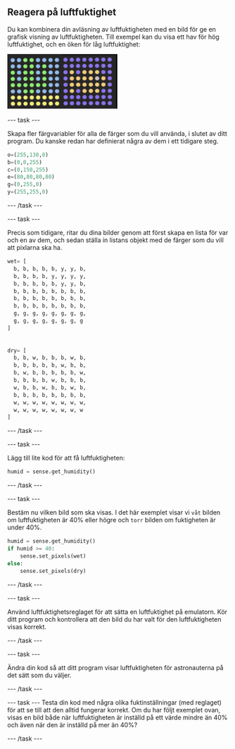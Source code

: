 ## Reagera på luftfuktighet

Du kan kombinera din avläsning av luftfuktigheten med en bild för ge en grafisk visning av luftfuktigheten. Till exempel kan du visa ett hav för hög luftfuktighet, och en öken för låg luftfuktighet:

![Våt och torr](images/wet-dry.png)

--- task ---

Skapa fler färgvariabler för alla de färger som du vill använda, i slutet av ditt program. Du kanske redan har definierat några av dem i ett tidigare steg.

```python
o=(255,130,0)
b=(0,0,255)
c=(0,150,255)
e=(80,80,80,80)
g=(0,255,0)
y=(255,255,0)
```

--- /task ---

--- task ---

Precis som tidigare, ritar du dina bilder genom att först skapa en lista för var och en av dem, och sedan ställa in listans objekt med de färger som du vill att pixlarna ska ha.

```python
wet= [
  b, b, b, b, b, y, y, b,
  b, b, b, b, y, y, y, y,
  b, b, b, b, b, y, y, b,
  b, b, b, b, b, b, b, b,
  b, b, b, b, b, b, b, b,
  b, b, b, b, b, b, b, b,
  g, g, g, g, g, g, g, g,
  g, g, g, g, g, g, g, g
]


dry= [
  b, b, w, b, b, b, w, b,
  b, b, b, b, b, w, b, b,
  b, w, b, b, b, b, b, w,
  b, b, b, b, w, b, b, b,
  w, b, b, w, b, b, w, b,
  b, b, b, b, b, b, b, b,
  w, w, w, w, w, w, w, w,
  w, w, w, w, w, w, w, w
]
```

--- /task ---

--- task ---

Lägg till lite kod för att få luftfuktigheten:

```python
humid = sense.get_humidity()
```

--- /task ---

--- task ---

Bestäm nu vilken bild som ska visas. I det här exemplet visar vi `våt` bilden om luftfuktigheten är 40% eller högre och `torr` bilden om fuktigheten är under 40%.

```python
humid = sense.get_humidity()
if humid >= 40:
    sense.set_pixels(wet)
else:
    sense.set_pixels(dry)
```

--- /task ---

--- task ---

Använd luftfuktighetsreglaget för att sätta en luftfuktighet på emulatorn. Kör ditt program och kontrollera att den bild du har valt för den luftfuktigheten visas korrekt.

--- /task ---

--- task ---

Ändra din kod så att ditt program visar luftfuktigheten för astronauterna på det sätt som du väljer.

--- /task ---

--- task --- Testa din kod med några olika fuktinställningar (med reglaget) för att se till att den alltid fungerar korrekt. Om du har följt exemplet ovan, visas en bild både när luftfuktigheten är inställd på ett värde mindre än 40% och även när den är inställd på mer än 40%?

--- /task ---
